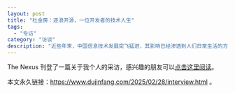 ```yaml
---
layout: post
title: "杜金房：逐浪开源，一位开发者的技术人生"
tags:
  - "专访"
category: "访谈"
description: "近些年来，中国信息技术发展突飞猛进，其影响已经渗透到人们日常生活的方方面面。然而，这份成就并非一蹴而就，一切都可以追溯到 20 世纪末，那时互联网刚刚叩响中国的大门，计算机对普罗大众而言仍是新奇之物。科技浪潮悄然涌动，一场深刻的技术变革蓄势待发。资深开发者杜金房，正是当年拥抱变革的先行者之一，他不仅积极投身技术革新，更深度参与了开源事业的发展。"
---
```


The Nexus 刊登了一篇关于我个人的采访，感兴趣的朋友可以[点击这里阅读](https://mp.weixin.qq.com/s/eHJf2myXRgg21h23K8YBcw)。


本文永久链接：<https://www.dujinfang.com/2025/02/28/interview.html> 。

